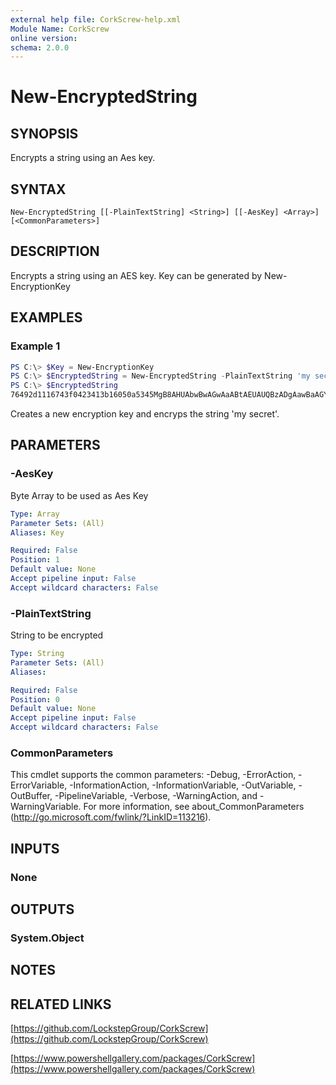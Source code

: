 ```yaml
---
external help file: CorkScrew-help.xml
Module Name: CorkScrew
online version:
schema: 2.0.0
---
```


# New-EncryptedString

## SYNOPSIS
Encrypts a string using an Aes key.

## SYNTAX

```
New-EncryptedString [[-PlainTextString] <String>] [[-AesKey] <Array>] [<CommonParameters>]
```

## DESCRIPTION
Encrypts a string using an AES key. Key can be generated by New-EncryptionKey

## EXAMPLES

### Example 1
```powershell
PS C:\> $Key = New-EncryptionKey
PS C:\> $EncryptedString = New-EncryptedString -PlainTextString 'my secret' -AesKey $Key
PS C:\> $EncryptedString
76492d1116743f0423413b16050a5345MgB8AHUAbwBwAGwAaABtAEUAUQBzADgAawBaAGYAOABZAFkASQArADIAbgBXAGcAPQA9AHwANAA0ADIAYgA2ADYAYgBjADMAYwBkADcAZgA3ADMAZgA5ADEAYwAyADAAZAA3ADUAOABlADQAZQA4ADUANAAwAGQAMwA0ADYAYgAwADYAZgBmADYANQBmADYAOAAwADcAMQBiADAAYgAwAGYAOQA2ADMANwA0ADAANgBhAGQAZgA=
```

Creates a new encryption key and encryps the string 'my secret'.

## PARAMETERS

### -AesKey
Byte Array to be used as Aes Key

```yaml
Type: Array
Parameter Sets: (All)
Aliases: Key

Required: False
Position: 1
Default value: None
Accept pipeline input: False
Accept wildcard characters: False
```

### -PlainTextString
String to be encrypted

```yaml
Type: String
Parameter Sets: (All)
Aliases:

Required: False
Position: 0
Default value: None
Accept pipeline input: False
Accept wildcard characters: False
```

### CommonParameters
This cmdlet supports the common parameters: -Debug, -ErrorAction, -ErrorVariable, -InformationAction, -InformationVariable, -OutVariable, -OutBuffer, -PipelineVariable, -Verbose, -WarningAction, and -WarningVariable.
For more information, see about_CommonParameters (http://go.microsoft.com/fwlink/?LinkID=113216).

## INPUTS

### None
## OUTPUTS

### System.Object
## NOTES

## RELATED LINKS

[https://github.com/LockstepGroup/CorkScrew](https://github.com/LockstepGroup/CorkScrew)

[https://www.powershellgallery.com/packages/CorkScrew](https://www.powershellgallery.com/packages/CorkScrew)